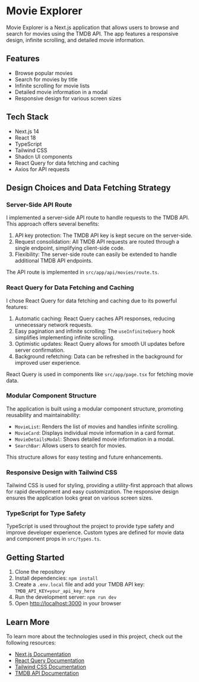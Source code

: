# Movie Explorer

Movie Explorer is a Next.js application that allows users to browse and search for movies using the TMDB API. The app features a responsive design, infinite scrolling, and detailed movie information.

## Features

- Browse popular movies
- Search for movies by title
- Infinite scrolling for movie lists
- Detailed movie information in a modal
- Responsive design for various screen sizes

## Tech Stack

- Next.js 14
- React 18
- TypeScript
- Tailwind CSS
- Shadcn UI components
- React Query for data fetching and caching
- Axios for API requests

## Design Choices and Data Fetching Strategy

### Server-Side API Route

I implemented a server-side API route to handle requests to the TMDB API. This approach offers several benefits:

1. API key protection: The TMDB API key is kept secure on the server-side.
2. Request consolidation: All TMDB API requests are routed through a single endpoint, simplifying client-side code.
3. Flexibility: The server-side route can easily be extended to handle additional TMDB API endpoints.

The API route is implemented in `src/app/api/movies/route.ts`.

### React Query for Data Fetching and Caching

I chose React Query for data fetching and caching due to its powerful features:

1. Automatic caching: React Query caches API responses, reducing unnecessary network requests.
2. Easy pagination and infinite scrolling: The `useInfiniteQuery` hook simplifies implementing infinite scrolling.
3. Optimistic updates: React Query allows for smooth UI updates before server confirmation.
4. Background refetching: Data can be refreshed in the background for improved user experience.

React Query is used in components like `src/app/page.tsx` for fetching movie data.

### Modular Component Structure

The application is built using a modular component structure, promoting reusability and maintainability:

- `MovieList`: Renders the list of movies and handles infinite scrolling.
- `MovieCard`: Displays individual movie information in a card format.
- `MovieDetailsModal`: Shows detailed movie information in a modal.
- `SearchBar`: Allows users to search for movies.

This structure allows for easy testing and future enhancements.

### Responsive Design with Tailwind CSS

Tailwind CSS is used for styling, providing a utility-first approach that allows for rapid development and easy customization. The responsive design ensures the application looks great on various screen sizes.

### TypeScript for Type Safety

TypeScript is used throughout the project to provide type safety and improve developer experience. Custom types are defined for movie data and component props in `src/types.ts`.

## Getting Started

1. Clone the repository
2. Install dependencies: `npm install`
3. Create a `.env.local` file and add your TMDB API key: `TMDB_API_KEY=your_api_key_here`
4. Run the development server: `npm run dev`
5. Open [http://localhost:3000](http://localhost:3000) in your browser

## Learn More

To learn more about the technologies used in this project, check out the following resources:

- [Next.js Documentation](https://nextjs.org/docs)
- [React Query Documentation](https://tanstack.com/query/latest)
- [Tailwind CSS Documentation](https://tailwindcss.com/docs)
- [TMDB API Documentation](https://developers.themoviedb.org/3)
